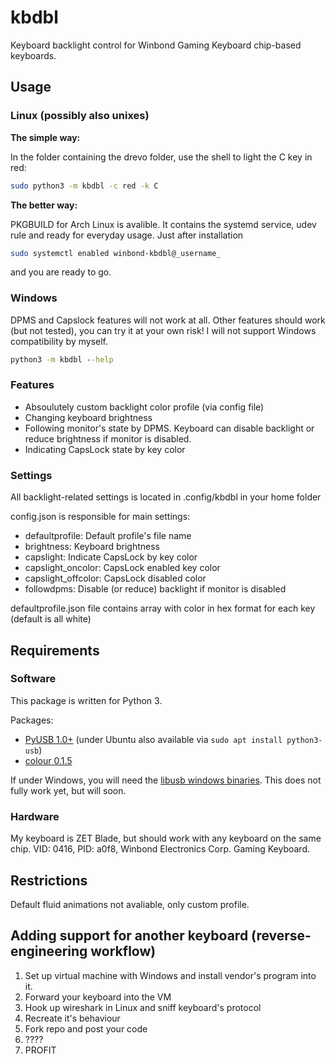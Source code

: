 
# kbdbl

Keyboard backlight control for Winbond Gaming Keyboard chip-based keyboards. 

## Usage

### Linux (possibly also unixes)

**The simple way:**

In the folder containing the drevo folder, use the shell to light the C key in red:

```bash
sudo python3 -m kbdbl -c red -k C
```

**The better way:**

PKGBUILD for Arch Linux is avalible. It contains the systemd service, udev rule and ready for everyday usage.
 Just after installation
```bash
sudo systemctl enabled winbond-kbdbl@_username_
```
and you are ready to go.

### Windows

DPMS and Capslock features will not work at all. Other features should work (but not tested), you can try it at your own risk! I will not support Windows compatibility by myself.
```cmd
python3 -m kbdbl --help
```


### Features

* Absoulutely custom backlight color profile (via config file)
* Changing keyboard brightness
* Following monitor's state by DPMS. Keyboard can disable backlight or reduce brightness if monitor is disabled.
* Indicating CapsLock state by key color

### Settings

All backlight-related settings is located in .config/kbdbl in your home folder

config.json is responsible for main settings:

* defaultprofile: Default profile's file name
* brightness: Keyboard brightness
* capslight: Indicate CapsLock by key color
* capslight_oncolor: CapsLock enabled key color
* capslight_offcolor: CapsLock disabled color
* followdpms: Disable (or reduce) backlight if monitor is disabled

defaultprofile.json file contains array with color in hex format for each key (default is all white)

## Requirements

### Software

This package is written for Python 3.

Packages:

* [PyUSB 1.0+](https://github.com/pyusb/pyusb) (under Ubuntu also available via ```sudo apt install python3-usb```)
* [colour 0.1.5](https://github.com/vaab/colour)

If under Windows, you will need the [libusb windows binaries](https://github.com/libusb/libusb/releases). This does not fully work yet, but will soon.

### Hardware

My keyboard is ZET  Blade, but should work with any keyboard on the same chip. VID: 0416, PID: a0f8, Winbond Electronics Corp. Gaming Keyboard. 

## Restrictions

Default fluid animations not avaliable, only custom profile.


## Adding support for another keyboard (reverse-engineering workflow)
1. Set up virtual machine with Windows and install vendor's program into it. 
2. Forward your keyboard into the VM
3. Hook up wireshark in Linux and sniff keyboard's protocol
4. Recreate it's behaviour
5. Fork repo and post your code
6. ????
7. PROFIT
